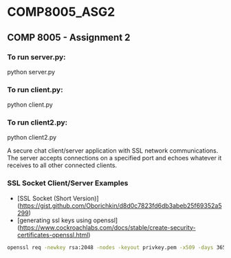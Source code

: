 # COMP8005_ASG2

## COMP 8005 - Assignment 2

### To run server.py:

python server.py

### To run client.py:

python client.py

### To run client2.py:

python client2.py

A secure chat client/server application with SSL network communications. The server accepts connections on a specified port and echoes whatever it receives to all other connected clients.

### SSL Socket Client/Server Examples

- [SSL Socket (Short Version)] (https://gist.github.com/Oborichkin/d8d0c7823fd6db3abeb25f69352a5299)
- [generating ssl keys using openssl] (https://www.cockroachlabs.com/docs/stable/create-security-certificates-openssl.html)

```sh
openssl req -newkey rsa:2048 -nodes -keyout privkey.pem -x509 -days 36500 -out certificate.pem
```
